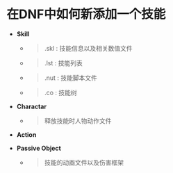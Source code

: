 # 在DNF中如何新添加一个技能

- **Skill**
    - >.skl : 技能信息以及相关数值文件
    - >.lst : 技能列表
    - >.nut : 技能脚本文件
    - >.co : 技能树
- **Charactar**
    - >释放技能时人物动作文件
- **Action**

- **Passive Object**
    - >技能的动画文件以及伤害框架
